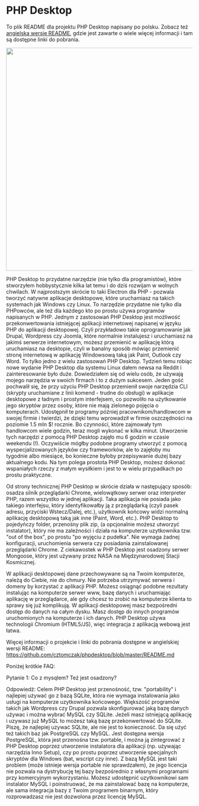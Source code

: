 # PHP Desktop

To plik README dla projektu PHP Desktop napisany po polsku. Zobacz też
[angielską wersję README](https://github.com/cztomczak/phpdesktop/blob/master/README.md),
gdzie jest zawarte o wiele więcej informacji i tam są dostępne linki do pobrania.

<img width="600" src="https://media.makeameme.org/created/php-desktop-electron.jpg">

PHP Desktop to przydatne narzędzie (nie tylko dla programistów), które stworzyłem hobbystycznie
kilka lat temu i do dziś rozwijam w wolnych chwilach. W najprostszym skrócie to taki Electron dla
PHP - pozwala tworzyć natywne aplikacje desktopowe, które uruchamiasz na takich systemach jak
Windows czy Linux. To narzędzie przydatne nie tylko dla PHPowców, ale też dla każdego kto po
prostu używa programów napisanych w PHP. Jednym z zastosowań PHP Desktop jest możliwość
przekonwertowania istniejącej aplikacji internetowej napisanej w języku PHP do
aplikacji desktopowej. Czyli przykładowo takie oprogramowanie jak Drupal, Wordpress czy Joomla,
które normalnie instalujesz i uruchamiasz na jakimś serwerze internetowym, możesz przemienić
w aplikację którą uruchamiasz na desktopie, czyli w banalny sposób mówiąc przemienić stronę
internetową w aplikację Windowsową taką jak Paint, Outlook czy Word. To tylko jedno z wielu
zastosowań PHP Desktop. Tydzień temu robiąc nowe wydanie PHP Desktop dla systemu Linux dałem
newsa na Reddit i zainteresowanie było duże. Dowiedziałem się od wielu osób, że używają mojego
narzędzia w swoich firmach i to z dużym sukcesem. Jeden gość pochwalił się, że przy użyciu
PHP Desktop przemienił swoje narzędzia CLI (skrypty uruchamiane z linii komend - trudne do
obsługi) w aplikacje desktopowe z ładnym i prostym interfejsem, co pozwoliło na użytkowanie
jego skryptów przez osoby, które nie mają zielonego pojęcia o komputerach. Udostępnił te
programy później pracownikom/handlowcom w swojej firmie i twierdzi, że dzięki temu wprowadził
w firmie oszczędności na poziomie 1.5 mln $! rocznie. Bo czynności, które zajmowały tym handlowcom
wiele godzin, teraz mogli wykonać w kilka minut. Utworzenie tych narzędzi z pomocą PHP Desktop
zajęło mu 6 godzin w czasie weekendu (!). Oczywiście mógłby podobne programy utworzyć z pomocą
wyspecjalizowanych języków czy frameworków, ale to zajęłoby mu tygodnie albo miesiące,
bo konieczne byłoby przepisywanie dużej bazy aktualnego kodu. Na tym polega prostota PHP Desktop,
możesz dokonać wspaniałych rzeczy z małym wysiłkiem i jest to w wielu przypadkach po prostu
praktyczne.

Od strony technicznej PHP Desktop w skrócie działa w następujący sposób: osadza silnik
przeglądarki Chrome, wielowątkowy serwer oraz interpreter PHP, razem wszystko w jednej aplikacji.
Taka aplikacja nie posiada jako takiego interfejsu, który identyfikowałby ją z przeglądarką
(czyli pasek adresu, przyciski Wstecz/Dalej, etc.), użytkownik końcowy widzi normalną aplikację
desktopową taką jak inne (Paint, Word, etc.). PHP Desktop to pojedyńczy folder, przenośny plik zip,
(a opcjonalnie możesz utworzyć instalator), który nie ma zależności i działa na komputerze
uzytkownika tzw. "out of the box", po prostu "po wyjęciu z pudełka". Nie wymaga żadnej
konfiguracji, uruchomienia serwera czy posiadania zainstalowanej przeglądarki Chrome.
Z ciekawostek w PHP Desktop jest osadzony serwer Mongoose, który jest używany przez NASA na
Międzynarodowej Stacji Kosmicznej.

W aplikacji desktopowej dane przechowywane są na Twoim komputerze, należą do Ciebie, nie do chmury.
Nie potrzeba utrzymywać serwera i domeny by korzystać z aplikacji PHP. Możesz osiągnąć podobne
rezultaty instalując na komputerze serwer www, bazę danych i uruchamiając aplikację w przeglądarce,
ale gdy chcesz to zrobić na komputerze klienta to sprawy się już komplikują. W aplikacji desktopowej
masz bezpośredni dostęp do danych na całym dysku. Masz dostęp do innych programów uruchomionych
na komputerze i ich danych. PHP Desktop używa technologii Chromium (HTML5/JS), więc integracja
z aplikacją webową jest łatwa.

Więcej informacji o projekcie i linki do pobrania dostępne w angielskiej wersji README:
https://github.com/cztomczak/phpdesktop/blob/master/README.md

Poniżej krótkie FAQ:

Pytanie 1: Co z mysqlem? Też jest osadzony?

Odpowiedź: Celem PHP Desktop jest przenośność, tzw. "portability" i najlepiej używać go z bazą
SQLite, która nie wymaga instalowania jako usługi na komputerze uzytkownika końcowego. Większość
programów takich jak Wordpress czy Drupal pozwala skonfigurować jaką bazę danych używac i można
wybrać MySQL czy SQLite. Jeżeli masz istniejącą aplikację i uzywasz już MySQL to możesz taką bazę
przekonwertować do SQLite. Piszę, że najlepiej uzywać SQLite, ale nie jest to konieczność. Da się
użyć też takich baz jak PostgreSQL czy MySQL. Jest dostępna wersja PostgreSQL, która jest przenośna
tzw. portable, i można ją zintegrować z PHP Desktop poprzez utworzenie instalatora dla aplikacji
(np. używając narzędzia Inno Setup), czy po prostu poprzez utworzenie specjalnych skryptów dla
Windows (bat, wscript czy inne). Z bazą MySQL jest taki problem (może istnieje wersja portable
nie sprawdzałem), że jego licencja nie pozwala na dystrybucję tej bazy bezpośrednio z własnymi
programami przy komercyjnym wykorzystaniu. Możesz udostępnić uzytkownikowi sam instalator MySQL
i poinstruować, że ma zainstalować bazę na komputerze, ale sama integracja bazy z Twoim programem
binarnym, który rozprowadzasz nie jest dozwolona przez licencję MySQL.
